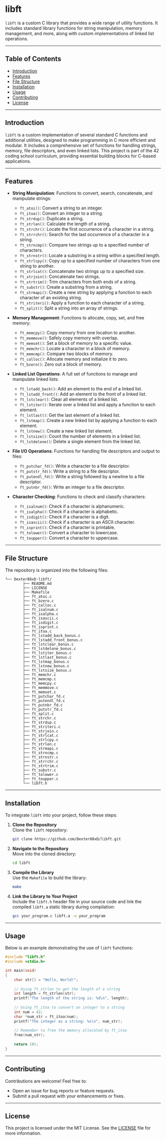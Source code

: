 # libft

`libft` is a custom C library that provides a wide range of utility functions. It includes standard library functions for string manipulation, memory management, and more, along with custom implementations of linked list operations.

---

## Table of Contents
- [Introduction](#introduction)
- [Features](#features)
- [File Structure](#file-structure)
- [Installation](#installation)
- [Usage](#usage)
- [Contributing](#contributing)
- [License](#license)

---

## Introduction

`libft` is a custom implementation of several standard C functions and additional utilities, designed to make programming in C more efficient and modular. It includes a comprehensive set of functions for handling strings, memory, file descriptors, and even linked lists. This project is part of the 42 coding school curriculum, providing essential building blocks for C-based applications.

---

## Features

- **String Manipulation**: Functions to convert, search, concatenate, and manipulate strings:
  - `ft_atoi()`: Convert a string to an integer.
  - `ft_itoa()`: Convert an integer to a string.
  - `ft_strdup()`: Duplicate a string.
  - `ft_strlen()`: Calculate the length of a string.
  - `ft_strchr()`: Locate the first occurrence of a character in a string.
  - `ft_strrchr()`: Search for the last occurrence of a character in a string.
  - `ft_strncmp()`: Compare two strings up to a specified number of characters.
  - `ft_strnstr()`: Locate a substring in a string within a specified length.
  - `ft_strlcpy()`: Copy up to a specified number of characters from one string to another.
  - `ft_strlcat()`: Concatenate two strings up to a specified size.
  - `ft_strjoin()`: Concatenate two strings.
  - `ft_strtrim()`: Trim characters from both ends of a string.
  - `ft_substr()`: Create a substring from a string.
  - `ft_strmapi()`: Create a new string by applying a function to each character of an existing string.
  - `ft_striteri()`: Apply a function to each character of a string.
  - `ft_split()`: Split a string into an array of strings.

- **Memory Management**: Functions to allocate, copy, set, and free memory:
  - `ft_memcpy()`: Copy memory from one location to another.
  - `ft_memmove()`: Safely copy memory with overlap.
  - `ft_memset()`: Set a block of memory to a specific value.
  - `ft_memchr()`: Locate a character in a block of memory.
  - `ft_memcmp()`: Compare two blocks of memory.
  - `ft_calloc()`: Allocate memory and initialize it to zero.
  - `ft_bzero()`: Zero out a block of memory.

- **Linked List Operations**: A full set of functions to manage and manipulate linked lists:
  - `ft_lstadd_back()`: Add an element to the end of a linked list.
  - `ft_lstadd_front()`: Add an element to the front of a linked list.
  - `ft_lstclear()`: Clear all elements of a linked list.
  - `ft_lstiter()`: Iterate over a linked list and apply a function to each element.
  - `ft_lstlast()`: Get the last element of a linked list.
  - `ft_lstmap()`: Create a new linked list by applying a function to each element.
  - `ft_lstnew()`: Create a new linked list element.
  - `ft_lstsize()`: Count the number of elements in a linked list.
  - `ft_lstdelone()`: Delete a single element from the linked list.

- **File I/O Operations**: Functions for handling file descriptors and output to files:
  - `ft_putchar_fd()`: Write a character to a file descriptor.
  - `ft_putstr_fd()`: Write a string to a file descriptor.
  - `ft_putendl_fd()`: Write a string followed by a newline to a file descriptor.
  - `ft_putnbr_fd()`: Write an integer to a file descriptor.

- **Character Checking**: Functions to check and classify characters:
  - `ft_isalnum()`: Check if a character is alphanumeric.
  - `ft_isalpha()`: Check if a character is alphabetic.
  - `ft_isdigit()`: Check if a character is a digit.
  - `ft_isascii()`: Check if a character is an ASCII character.
  - `ft_isprint()`: Check if a character is printable.
  - `ft_tolower()`: Convert a character to lowercase.
  - `ft_toupper()`: Convert a character to uppercase.

---

## File Structure

The repository is organized into the following files:

```
└── Dexter88xD-libft/
        ├── README.md
        ├── LICENSE
        ├── Makefile
        ├── ft_atoi.c
        ├── ft_bzero.c
        ├── ft_calloc.c
        ├── ft_isalnum.c
        ├── ft_isalpha.c
        ├── ft_isascii.c
        ├── ft_isdigit.c
        ├── ft_isprint.c
        ├── ft_itoa.c
        ├── ft_lstadd_back_bonus.c
        ├── ft_lstadd_front_bonus.c
        ├── ft_lstclear_bonus.c
        ├── ft_lstdelone_bonus.c
        ├── ft_lstiter_bonus.c
        ├── ft_lstlast_bonus.c
        ├── ft_lstmap_bonus.c
        ├── ft_lstnew_bonus.c
        ├── ft_lstsize_bonus.c
        ├── ft_memchr.c
        ├── ft_memcmp.c
        ├── ft_memcpy.c
        ├── ft_memmove.c
        ├── ft_memset.c
        ├── ft_putchar_fd.c
        ├── ft_putendl_fd.c
        ├── ft_putnbr_fd.c
        ├── ft_putstr_fd.c
        ├── ft_split.c
        ├── ft_strchr.c
        ├── ft_strdup.c
        ├── ft_striteri.c
        ├── ft_strjoin.c
        ├── ft_strlcat.c
        ├── ft_strlcpy.c
        ├── ft_strlen.c
        ├── ft_strmapi.c
        ├── ft_strncmp.c
        ├── ft_strnstr.c
        ├── ft_strrchr.c
        ├── ft_strtrim.c
        ├── ft_substr.c
        ├── ft_tolower.c
        ├── ft_toupper.c
        └── libft.h
```

---

## Installation

To integrate `libft` into your project, follow these steps:

1. **Clone the Repository**  
   Clone the `libft` repository:  
   ```bash
   git clone https://github.com/Dexter88xD/libft.git
   ```

2. **Navigate to the Repository**  
   Move into the cloned directory:  
   ```bash
   cd libft
   ```

3. **Compile the Library**  
   Use the `Makefile` to build the library:
   ```bash
   make
   ```

4. **Link the Library to Your Project**  
   Include the `libft.h` header file in your source code and link the compiled `libft.a` static library during compilation:  
   ```bash
   gcc your_program.c libft.a -o your_program
   ```

---

## Usage

Below is an example demonstrating the use of `libft` functions:

```c
#include "libft.h"
#include <stdio.h>

int main(void)
{
    char str[] = "Hello, World!";
    
    // Using ft_strlen to get the length of a string
    int length = ft_strlen(str);
    printf("The length of the string is: %d\n", length);
    
    // Using ft_itoa to convert an integer to a string
    int num = 42;
    char *num_str = ft_itoa(num);
    printf("The integer as a string: %s\n", num_str);
    
    // Remember to free the memory allocated by ft_itoa
    free(num_str);
    
    return (0);
}
```

---

## Contributing

Contributions are welcome! Feel free to:
- Open an issue for bug reports or feature requests.
- Submit a pull request with your enhancements or fixes.

---

## License

This project is licensed under the MIT License. See the [LICENSE](LICENSE) file for more information.
